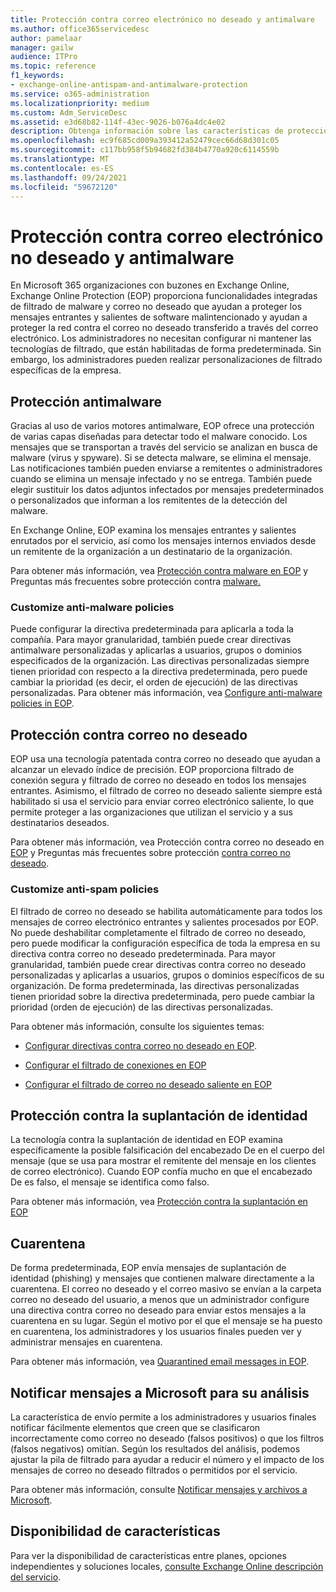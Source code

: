 ```yaml
---
title: Protección contra correo electrónico no deseado y antimalware
ms.author: office365servicedesc
author: pamelaar
manager: gailw
audience: ITPro
ms.topic: reference
f1_keywords:
- exchange-online-antispam-and-antimalware-protection
ms.service: o365-administration
ms.localizationpriority: medium
ms.custom: Adm_ServiceDesc
ms.assetid: e3d68b82-114f-43ec-9026-b076a4dc4e02
description: Obtenga información sobre las características de protección contra correo no deseado y antimalware que están disponibles en Microsoft 365 organizaciones con Exchange Online buzones de correo.
ms.openlocfilehash: ec9f685cd009a393412a52479cec66d68d301c05
ms.sourcegitcommit: c117bb958f5b94682fd384b4770a920c6114559b
ms.translationtype: MT
ms.contentlocale: es-ES
ms.lasthandoff: 09/24/2021
ms.locfileid: "59672120"
---
```

# <a name="anti-spam-and-anti-malware-protection"></a>Protección contra correo electrónico no deseado y antimalware

En Microsoft 365 organizaciones con buzones en Exchange Online, Exchange Online Protection (EOP) proporciona funcionalidades integradas de filtrado de malware y correo no deseado que ayudan a proteger los mensajes entrantes y salientes de software malintencionado y ayudan a proteger la red contra el correo no deseado transferido a través del correo electrónico. Los administradores no necesitan configurar ni mantener las tecnologías de filtrado, que están habilitadas de forma predeterminada. Sin embargo, los administradores pueden realizar personalizaciones de filtrado específicas de la empresa.

## <a name="anti-malware-protection"></a>Protección antimalware

Gracias al uso de varios motores antimalware, EOP ofrece una protección de varias capas diseñadas para detectar todo el malware conocido. Los mensajes que se transportan a través del servicio se analizan en busca de malware (virus y spyware). Si se detecta malware, se elimina el mensaje. Las notificaciones también pueden enviarse a remitentes o administradores cuando se elimina un mensaje infectado y no se entrega. También puede elegir sustituir los datos adjuntos infectados por mensajes predeterminados o personalizados que informan a los remitentes de la detección del malware.

En Exchange Online, EOP examina los mensajes entrantes y salientes enrutados por el servicio, así como los mensajes internos enviados desde un remitente de la organización a un destinatario de la organización.

Para obtener más información, vea [Protección contra malware en EOP](/microsoft-365/security/office-365-security/anti-malware-protection) y Preguntas más frecuentes sobre protección contra [malware.](/microsoft-365/security/office-365-security/anti-malware-protection-faq-eop)

### <a name="customize-anti-malware-policies"></a>Customize anti-malware policies

Puede configurar la directiva predeterminada para aplicarla a toda la compañía. Para mayor granularidad, también puede crear directivas antimalware personalizadas y aplicarlas a usuarios, grupos o dominios especificados de la organización. Las directivas personalizadas siempre tienen prioridad con respecto a la directiva predeterminada, pero puede cambiar la prioridad (es decir, el orden de ejecución) de las directivas personalizadas. Para obtener más información, vea [Configure anti-malware policies in EOP](/microsoft-365/security/office-365-security/configure-anti-malware-policies).

## <a name="anti-spam-protection"></a>Protección contra correo no deseado

EOP usa una tecnología patentada contra correo no deseado que ayudan a alcanzar un elevado índice de precisión. EOP proporciona filtrado de conexión segura y filtrado de correo no deseado en todos los mensajes entrantes. Asimismo, el filtrado de correo no deseado saliente siempre está habilitado si usa el servicio para enviar correo electrónico saliente, lo que permite proteger a las organizaciones que utilizan el servicio y a sus destinatarios deseados.

Para obtener más información, vea Protección contra correo no deseado en [EOP](/microsoft-365/security/office-365-security/anti-spam-protection) y Preguntas más frecuentes sobre protección [contra correo no deseado](/microsoft-365/security/office-365-security/anti-spam-protection-faq).

### <a name="customize-anti-spam-policies"></a>Customize anti-spam policies

El filtrado de correo no deseado se habilita automáticamente para todos los mensajes de correo electrónico entrantes y salientes procesados por EOP. No puede deshabilitar completamente el filtrado de correo no deseado, pero puede modificar la configuración específica de toda la empresa en su directiva contra correo no deseado predeterminada. Para mayor granularidad, también puede crear directivas contra correo no deseado personalizadas y aplicarlas a usuarios, grupos o dominios específicos de su organización. De forma predeterminada, las directivas personalizadas tienen prioridad sobre la directiva predeterminada, pero puede cambiar la prioridad (orden de ejecución) de las directivas personalizadas.

Para obtener más información, consulte los siguientes temas:

- [Configurar directivas contra correo no deseado en EOP](/microsoft-365/security/office-365-security/configure-your-spam-filter-policies).

- [Configurar el filtrado de conexiones en EOP](/microsoft-365/security/office-365-security/configure-the-connection-filter-policy)

- [Configurar el filtrado de correo no deseado saliente en EOP](/microsoft-365/security/office-365-security/configure-the-outbound-spam-policy)

## <a name="anti-spoofing-protection"></a>Protección contra la suplantación de identidad

La tecnología contra la suplantación de identidad en EOP examina específicamente la posible falsificación del encabezado De en el cuerpo del mensaje (que se usa para mostrar el remitente del mensaje en los clientes de correo electrónico). Cuando EOP confía mucho en que el encabezado De es falso, el mensaje se identifica como falso.

Para obtener más información, vea [Protección contra la suplantación en EOP](/microsoft-365/security/office-365-security/anti-spoofing-protection)

## <a name="quarantine"></a>Cuarentena

De forma predeterminada, EOP envía mensajes de suplantación de identidad (phishing) y mensajes que contienen malware directamente a la cuarentena. El correo no deseado y el correo masivo se envían a la carpeta correo no deseado del usuario, a menos que un administrador configure una directiva contra correo no deseado para enviar estos mensajes a la cuarentena en su lugar. Según el motivo por el que el mensaje se ha puesto en cuarentena, los administradores y los usuarios finales pueden ver y administrar mensajes en cuarentena.

Para obtener más información, vea [Quarantined email messages in EOP](/microsoft-365/security/office-365-security/quarantine-email-messages).

## <a name="report-messages-to-microsoft-for-analysis"></a>Notificar mensajes a Microsoft para su análisis

La característica de envío permite a los administradores y usuarios finales notificar fácilmente elementos que creen que se clasificaron incorrectamente como correo no deseado (falsos positivos) o que los filtros (falsos negativos) omitían. Según los resultados del análisis, podemos ajustar la pila de filtrado para ayudar a reducir el número y el impacto de los mensajes de correo no deseado filtrados o permitidos por el servicio.

Para obtener más información, consulte [Notificar mensajes y archivos a Microsoft](/microsoft-365/security/office-365-security/report-junk-email-messages-to-microsoft).

## <a name="feature-availability"></a>Disponibilidad de características

Para ver la disponibilidad de características entre planes, opciones independientes y soluciones locales, [consulte Exchange Online descripción del servicio](exchange-online-service-description.md).